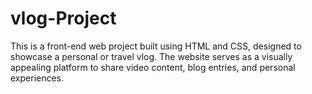 # vlog-Project
This is a front-end web project built using HTML and CSS, designed to showcase a personal or travel vlog. The website serves as a visually appealing platform to share video content, blog entries, and personal experiences. 

